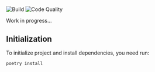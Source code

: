 # <my-project>

![Build](https://github.com/amorim-cleison/<my-project>/workflows/Build/badge.svg)
![Code Quality](https://github.com/amorim-cleison/<my-project>/workflows/Code%20Quality/badge.svg)

Work in progress...


## Initialization
To initialize project and install dependencies, you need run:

```
poetry install
```
